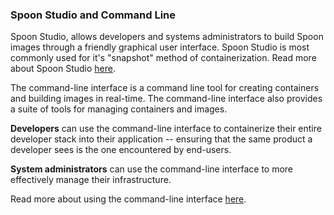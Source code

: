 ### Spoon Studio and Command Line

Spoon Studio, allows developers and systems administrators to build Spoon images through a friendly graphical user interface. Spoon Studio is most commonly used for it's "snapshot" method of containerization. Read more about Spoon Studio [here](/docs/reference#ide).

The command-line interface is a command line tool for creating containers and building images in real-time. The command-line interface also provides a suite of tools for managing containers and images.

**Developers** can use the command-line interface to containerize their entire developer stack into their application -- ensuring that the same product a developer sees is the one encountered by end-users.

**System administrators** can use the command-line interface to more effectively manage their infrastructure.

Read more about using the command-line interface [here](/docs/reference/command-line).